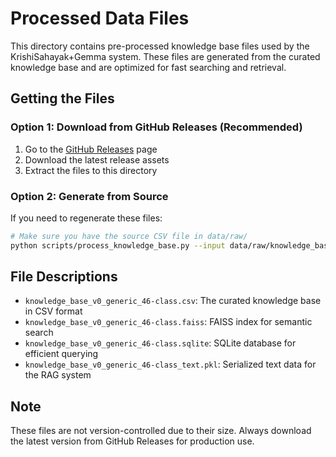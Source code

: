 # Processed Data Files

This directory contains pre-processed knowledge base files used by the KrishiSahayak+Gemma system. These files are generated from the curated knowledge base and are optimized for fast searching and retrieval.

## Getting the Files

### Option 1: Download from GitHub Releases (Recommended)

1. Go to the [GitHub Releases](https://github.com/VIKAS9793/KrishiSahayak_Gemma/releases) page
2. Download the latest release assets
3. Extract the files to this directory

### Option 2: Generate from Source

If you need to regenerate these files:

```bash
# Make sure you have the source CSV file in data/raw/
python scripts/process_knowledge_base.py --input data/raw/knowledge_base_v0_generic_46-class.csv --output data/processed/
```

## File Descriptions

- `knowledge_base_v0_generic_46-class.csv`: The curated knowledge base in CSV format
- `knowledge_base_v0_generic_46-class.faiss`: FAISS index for semantic search
- `knowledge_base_v0_generic_46-class.sqlite`: SQLite database for efficient querying
- `knowledge_base_v0_generic_46-class_text.pkl`: Serialized text data for the RAG system

## Note

These files are not version-controlled due to their size. Always download the latest version from GitHub Releases for production use.

